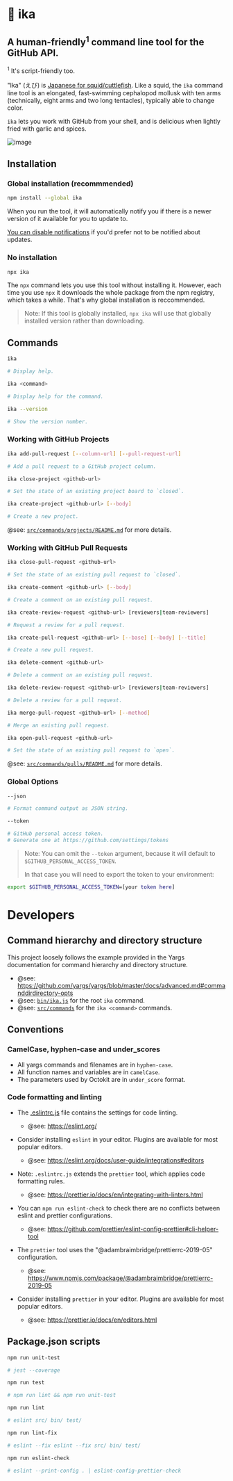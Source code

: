 # 🦑 ika

## A human-friendly<sup>1</sup> command line tool for the GitHub API.

<sup>1</sup> It's script-friendly too. 

"Ika" (えび) is [Japanese for squid/cuttlefish](https://translate.google.com/#view=home&op=translate&sl=en&tl=ja&text=Squid). Like a squid, the `ika` command line tool is an elongated, fast-swimming cephalopod mollusk with ten arms (technically, eight arms and two long tentacles), typically able to change color.

`ika` lets you work with GitHub from your shell, and is delicious when lightly fried with garlic and spices.

![image](https://user-images.githubusercontent.com/224547/57698749-3a59c880-764e-11e9-8dc1-92587f4dd884.png)

## Installation

### Global installation (recommmended)

```bash
npm install --global ika
```

When you run the tool, it will automatically notify you if there is a newer version of it available for you to update to.

[You can disable notifications](https://www.npmjs.com/package/update-notifier#user-settings) if you'd prefer not to be notified about updates.

### No installation

```bash
npx ika
```

The `npx` command lets you use this tool without installing it. However, each time you use `npx` it downloads the whole package from the npm registry, which takes a while. That's why global installation is reccommended.

> Note: If this tool is globally installed, `npx ika` will use that globally installed version rather than downloading.

## Commands

```bash
ika

# Display help.
```

```bash
ika <command>

# Display help for the command.
```

```bash
ika --version

# Show the version number.
```

### Working with GitHub Projects

```bash
ika add-pull-request [--column-url] [--pull-request-url]

# Add a pull request to a GitHub project column.
```

```bash
ika close-project <github-url>

# Set the state of an existing project board to `closed`.
```

```bash
ika create-project <github-url> [--body]

# Create a new project.
```

@see: [`src/commands/projects/README.md`](https://github.com/Financial-Times/ika/blob/master/src/commands/projects/README.md) for more details.

### Working with GitHub Pull Requests

```bash
ika close-pull-request <github-url>

# Set the state of an existing pull request to `closed`.
```

```bash
ika create-comment <github-url> [--body]

# Create a comment on an existing pull request.
```

```bash
ika create-review-request <github-url> [reviewers|team-reviewers]

# Request a review for a pull request.
```

```bash
ika create-pull-request <github-url> [--base] [--body] [--title]

# Create a new pull request.
```

```bash
ika delete-comment <github-url>

# Delete a comment on an existing pull request.
```

```bash
ika delete-review-request <github-url> [reviewers|team-reviewers]

# Delete a review for a pull request.
```

```bash
ika merge-pull-request <github-url> [--method]

# Merge an existing pull request.
```

```bash
ika open-pull-request <github-url>

# Set the state of an existing pull request to `open`.
```

@see: [`src/commands/pulls/README.md`](https://github.com/Financial-Times/ika/blob/master/src/commands/pulls/README.md) for more details.

### Global Options

```bash
--json

# Format command output as JSON string.
```

```bash
--token

# GitHub personal access token.
# Generate one at https://github.com/settings/tokens
```

> Note: You can omit the `--token` argument, because it will default to  `$GITHUB_PERSONAL_ACCESS_TOKEN`.
>
> In that case you will need to export the token to your environment:

```bash
export $GITHUB_PERSONAL_ACCESS_TOKEN=[your token here]
```

# Developers

## Command hierarchy and directory structure

This project loosely follows the example provided in the Yargs documentation for command hierarchy and directory structure.

- @see: https://github.com/yargs/yargs/blob/master/docs/advanced.md#commanddirdirectory-opts
- @see: [`bin/ika.js`](https://github.com/Financial-Times/ika/blob/master/bin/ika.js) for the root `ika` command.
- @see: [`src/commands`](https://github.com/Financial-Times/ika/blob/master/src/commands/) for the `ika <command>` commands.

## Conventions

### CamelCase, hyphen-case and under_scores

- All yargs commands and filenames are in `hyphen-case`.
- All function names and variables are in `camelCase`.
- The parameters used by Octokit are in `under_score` format.

### Code formatting and linting

- The [.eslintrc.js](https://github.com/Financial-Times/ika/blob/master/.eslintrc.js) file contains the settings for code linting.

  - @see: https://eslint.org/

- Consider installing `eslint` in your editor. Plugins are available for most popular editors.

  - @see: https://eslint.org/docs/user-guide/integrations#editors

- Note: `.eslintrc.js` extends the `prettier` tool, which applies code formatting rules.

  - @see: https://prettier.io/docs/en/integrating-with-linters.html

- You can `npm run eslint-check` to check there are no conflicts between eslint and prettier configurations.

  - @see: https://github.com/prettier/eslint-config-prettier#cli-helper-tool

- The `prettier` tool uses the "@adambraimbridge/prettierrc-2019-05" configuration.

  - @see: https://www.npmjs.com/package/@adambraimbridge/prettierrc-2019-05

- Consider installing `prettier` in your editor. Plugins are available for most popular editors.

  - @see: https://prettier.io/docs/en/editors.html

## Package.json scripts

```bash
npm run unit-test

# jest --coverage
```

```bash
npm run test

# npm run lint && npm run unit-test
```

```bash
npm run lint

# eslint src/ bin/ test/
```

```bash
npm run lint-fix

# eslint --fix eslint --fix src/ bin/ test/
```

```bash
npm run eslint-check

# eslint --print-config . | eslint-config-prettier-check
```
